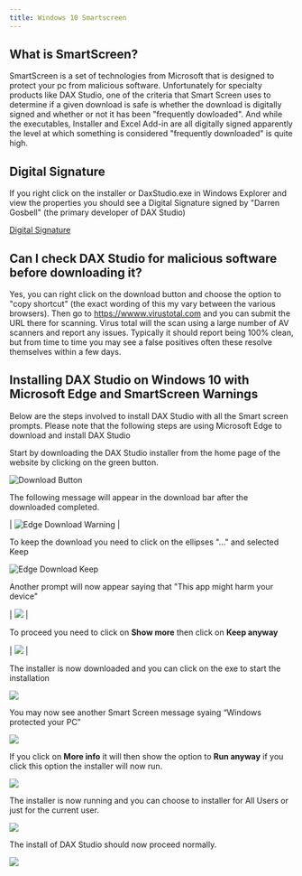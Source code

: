 ```yaml
---
title: Windows 10 Smartscreen
---
```

## What is SmartScreen?

SmartScreen is a set of technologies from Microsoft that is designed to protect your pc from malicious software. Unfortunately for specialty products like DAX Studio, one of the criteria that Smart Screen uses to determine if a given download is safe is whether the download is digitally signed and whether or not it has been "frequently dowloaded". And while the executables, Installer and Excel Add-in are all digitally signed apparently the level at which something is considered "frequently downloaded" is quite high.

## Digital Signature

If you right click on the installer or DaxStudio.exe in Windows Explorer and view the properties you should see a Digital Signature signed by "Darren Gosbell" (the primary developer of DAX Studio)

[Digital Signature](digital-signature.png)

## Can I check DAX Studio for malicious software before downloading it?

Yes, you can right click on the download button and choose the option to "copy shortcut" (the exact wording of this my vary between the various browsers). Then go to https://wwww.virustotal.com and you can submit the URL there for scanning. Virus total will the scan using a large number of AV scanners and report any issues. Typically it should report being 100% clean, but from time to time you may see a false positives often these resolve themselves within a few days. 

## Installing DAX Studio on Windows 10 with Microsoft Edge and SmartScreen Warnings

Below are the steps involved to install DAX Studio with all the Smart screen prompts.
Please note that the following steps are using Microsoft Edge to download and install DAX Studio 

Start by downloading the DAX Studio installer from the home page of the website by clicking  on the green button.

![Download Button](download-button.png) 

The following message will appear in the download bar after the downloaded completed.

| ![Edge Download Warning](edge-download-warning.png) |

To keep the download you need to click on the ellipses "…" and selected Keep

![Edge Download Keep](edge-download-keep.png)

Another prompt will now appear saying that "This app might harm your device"

| ![](smart-screen-1.png) |


 To proceed you need to click on **Show more** then click on **Keep anyway**

| ![](smart-screen-keep-anyway.png) |


The installer is now downloaded and you can click on the exe to start the installation

![](run-installer.png)

You may now see another Smart Screen message syaing “Windows protected your PC”

![](windows-protected-your-pc.png)

If you click on **More info** it will then show the option to **Run anyway** if you click this option the installer will now run.

![](install-anyway.png)

The installer is now running and you can choose to installer for All Users or just for the current user.

![](install-mode.png)

The install of DAX Studio should now proceed normally.

![](installed.png)